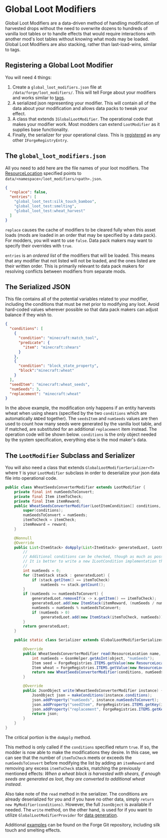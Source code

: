 Global Loot Modifiers
===========

Global Loot Modifiers are a data-driven method of handling modification of harvested drops without the need to overwrite dozens to hundreds of vanilla loot tables or to handle effects that would require interactions with another mod's loot tables without knowing what mods may be loaded. Global Loot Modifiers are also stacking, rather than last-load-wins, similar to tags.

Registering a Global Loot Modifier
-------------------------------

You will need 4 things:
1. Create a `global_loot_modifiers.json` file at `/data/forge/loot_modifiers/`.
    This will tell Forge about your modifiers and works similar to [tags][].
2. A serialized json representing your modifier.
    This will contain all of the data about your modification and allows data packs to tweak your effect.
3. A class that extends `IGlobalLootModifier`.
    The operational code that makes your modifier work. Most modders can extend `LootModifier` as it supplies base functionality.
4. Finally, the serializer for your operational class.
    This is [registered] as any other `IForgeRegistryEntry`.

The `global_loot_modifiers.json`
-------------------------------

All you need to add here are the file names of your loot modifiers. The [ResourceLocation][resloc] specified points to `data/<namespace>/loot_modifiers/<path>.json`.

```json
{
  "replace": false,
  "entries": [
    "global_loot_test:silk_touch_bamboo",
    "global_loot_test:smelting",
    "global_loot_test:wheat_harvest"
  ]
}
```

`replace` causes the cache of modifiers to be cleared fully when this asset loads (mods are loaded in an order that may be specified by a data pack). For modders, you will want to use `false`. Data pack makers may want to specify their overrides with `true`.

`entries` is an *ordered list* of the modifiers that will be loaded. This means that any modifier that not listed will not be loaded, and the ones listed are their written order. This is primarily relevant to data pack makers for resolving conflicts between modifiers from separate mods.

The Serialized JSON
-------------------------------

This file contains all of the potential variables related to your modifier, including the conditions that must be met prior to modifying any loot. Avoid hard-coded values wherever possible so that data pack makers can adjust balance if they wish to.
```json
{
  "conditions": [
    {
      "condition": "minecraft:match_tool",
      "predicate": {
        "item": "minecraft:shears"
      }
    },
    {
      "condition": "block_state_property",
      "block":"minecraft:wheat"
    }
  ],
  "seedItem": "minecraft:wheat_seeds",
  "numSeeds": 3,
  "replacement": "minecraft:wheat"
}
```

In the above example, the modification only happens if an entity harvests wheat when using shears (specified by the two `conditions` which are automatically `AND`ed together). The `seedsItem` and `numSeeds` values are then used to count how many seeds were generated by the vanilla loot table, and if matched, are substituted for an additional `replacement` item instead. The operation code will be shown below.
`conditions` is the only object needed by the system specification, everything else is the mod maker's data.

The `LootModifier` Subclass and Serializer
-------------------------------

You will also need a class that extends `GlobalLootModifierSerializer<T>` where `T` is your `LootModifier` subclass in order to deserialize your json data file into operational code.

```java
public class WheatSeedsConverterModifier extends LootModifier {
    private final int numSeedsToConvert;
    private final Item itemToCheck;
    private final Item itemReward;
    public WheatSeedsConverterModifier(LootItemCondition[] conditions, int numSeeds, Item itemCheck, Item reward) {
        super(conditions);
        numSeedsToConvert = numSeeds;
        itemToCheck = itemCheck;
        itemReward = reward;
    }

    @Nonnull
    @Override
    public List<ItemStack> doApply(List<ItemStack> generatedLoot, LootContext context) {
        //
        // Additional conditions can be checked, though as much as possible should be parameterized via JSON data.
        // It is better to write a new ILootCondition implementation than to do things here.
        //
        int numSeeds = 0;
        for (ItemStack stack : generatedLoot) {
            if (stack.getItem() == itemToCheck)
                numSeeds += stack.getCount();
        }
        if (numSeeds >= numSeedsToConvert) {
            generatedLoot.removeIf(x -> x.getItem() == itemToCheck);
            generatedLoot.add(new ItemStack(itemReward, (numSeeds / numSeedsToConvert)));
            numSeeds = numSeeds % numSeedsToConvert;
            if (numSeeds > 0)
                generatedLoot.add(new ItemStack(itemToCheck, numSeeds));
        }
        return generatedLoot;
    }

    public static class Serializer extends GlobalLootModifierSerializer<WheatSeedsConverterModifier> {

        @Override
        public WheatSeedsConverterModifier read(ResourceLocation name, JsonObject object, LootItemCondition[] conditions) {
            int numSeeds = GsonHelper.getAsInt(object, "numSeeds");
            Item seed = ForgeRegistries.ITEMS.getValue(new ResourceLocation((GsonHelper.getAsString(object, "seedItem"))));
            Item wheat = ForgeRegistries.ITEMS.getValue(new ResourceLocation(GsonHelper.getAsString(object, "replacement")));
            return new WheatSeedsConverterModifier(conditions, numSeeds, seed, wheat);
        }

        @Override
        public JsonObject write(WheatSeedsConverterModifier instance) {
            JsonObject json = makeConditions(instance.conditions);
            json.addProperty("numSeeds", instance.numSeedsToConvert);
            json.addProperty("seedItem", ForgeRegistries.ITEMS.getKey(instance.itemToCheck).toString());
            json.addProperty("replacement", ForgeRegistries.ITEMS.getKey(instance.itemReward).toString());
            return json;
        }
    }
}
```

The critical portion is the `doApply` method.

This method is only called if the `conditions` specified return `true`. If so, the modder is now able to make the modifications they desire. In this case, we can see that the number of `itemToCheck` meets or exceeds the `numSeedsToConvert` before modifying the list by adding an `itemReward` and removing any excess `itemToCheck` stacks, matching the previously mentioned effects: *When a wheat block is harvested with shears, if enough seeds are generated as loot, they are converted to additional wheat instead*.

Also take note of the `read` method in the serializer. The conditions are already deserialized for you and if you have no other data, simply `return new MyModifier(conditions)`. However, the full `JsonObject` is available if needed. The `write` method, on the other hand, is used for if you want to utilize `GlobalLootModifierProvider` for [data generation][datagen].

Additional [examples] can be found on the Forge Git repository, including silk touch and smelting effects.

[tags]: ../utilities/tags.md
[resloc]: ../concepts/resources.md#ResourceLocation
[registered]: ../concepts/registries.md#registering-things
[datagen]: ../datagen/intro.md
[examples]: https://github.com/MinecraftForge/MinecraftForge/blob/1.17.x/src/test/java/net/minecraftforge/debug/gameplay/loot/GlobalLootModifiersTest.java
